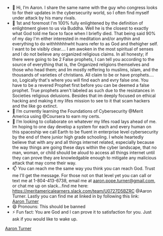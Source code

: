 - 👋 Hi, I’m Aaron. I share the same name with the guy who congress looks to for their updates in the cybersecurity world, so I often find myself under attack by his many rivals.
- 👀 1st and foremost I'm 100% fully enlightened by the definition of enlightment given to us via Buddha. Well he is the closest to exactly what God told me face to face when I briefly died. That being said 90% of my day I'm either interested in meditation and/or anythin and everything to do withhhhhhwht huans refer to as God and thehigher self. I want to be visibly clear.... I am awoken in the most spiritual of senses and I do not believe any organized religious claims. In all honesty; if there were going to be 2 False prophets, I can tell you according to the source of everything that is, the Organized religions themselves and those who head them; and Im mostly reffering to muslims, islam, and the thousands of varieties of christians. All claim to be or have prophets.... so, Logically that's where you will find each and evry false one. You have to be a revered Prophet first before you can be deemed a false prophet. True prophets aren't labeled as such due to the resistances in Societies religious delusions.     Besides that im deeply focused on ethical hacking and making it my lifes mission to see to it that scam hackers and the like go extinct.
- 🌱 I’m currently learning the Foundations of Cybersecurity @Merit America using @Coursera to earn my certs.
- 💞️ I’m looking to collaborate on whatever my lifes road lays ahead of me. Im hoping to one day develop a system for each and every human on this spaceship we call Earth to be fluent in enterprise level cybersecurity by the end of there junior high grade schooling. I whole heartedly believe that with any and all things internet related, especially because the way things are going these days within the cyber landscape, that no man, woman, or child should be aloud to access all things internet until they can prove they are knowledgable enough to mitigate any malicious attack that may come their way.
- 📫 You can reach me the same way you think you can reach God. Trust me I'll get the message. For those not on that level yet you can call or text me at 1-804-413-6738, email me at aaron.pope.turner@gmail.com, or chat me up on slack...find me here: https://meritamericalearners.slack.com/team/U0727D5BZRC @Aaron Turner. Lastly you can find me at linked in by following this link: <div class="badge-base LI-profile-badge" data-locale="en_US" data-size="large" data-theme="dark" data-type="HORIZONTAL" data-vanity="aaron-turner-6216ab30b" data-version="v1"><a class="badge-base__link LI-simple-link" href="https://www.linkedin.com/in/aaron-turner-6216ab30b?trk=profile-badge">Aaron Turner</a></div>
- 😄 Pronouns: This should be banned
- ⚡ Fun fact: You are God and I can prove it to satisfaction for you. Just ask if you would like to wake up.

<!---
aaron-pope-turner/aaron-pope-turner is a ✨ special ✨ repository because its `README.md` (this file) appears on your GitHub profile.
You can click the Preview link to take a look at your changes.
--->

<div class="badge-base LI-profile-badge" data-locale="en_US" data-size="large" data-theme="dark" data-type="HORIZONTAL" data-vanity="aaron-turner-6216ab30b" data-version="v1"><a class="badge-base__link LI-simple-link" href="https://www.linkedin.com/in/aaron-turner-6216ab30b?trk=profile-badge">Aaron Turner</a></div>
              
